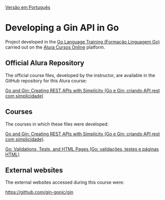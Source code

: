 [Versão em Português](README.md)

# Developing a Gin API in Go

Project developed in the [Go Language Training (Formação Linguagem Go)](https://cursos.alura.com.br/formacao-go) carried out on the [Alura Cursos Online](https://alura.com.br/) platform.

## Official Alura Repository

The official course files, developed by the instructor, are available in the GitHub repository for this Alura course:

[Go and Gin: Creating REST APIs with Simplicity (Go e Gin: criando API rest com simplicidade)](https://github.com/alura-cursos/api_rest_gin_go)

## Courses

The courses in which these files were developed:

[Go and Gin: Creating REST APIs with Simplicity (Go e Gin: criando API rest com simplicidade)](https://cursos.alura.com.br/course/go-gin-api-rest-simplicidade).

[Go: Validations, Tests, and HTML Pages (Go: validações, testes e páginas HTML)](https://cursos.alura.com.br/course/go-validacoes-testes-paginas-html)

## External websites

The external websites accessed during this course were:

https://github.com/gin-gonic/gin